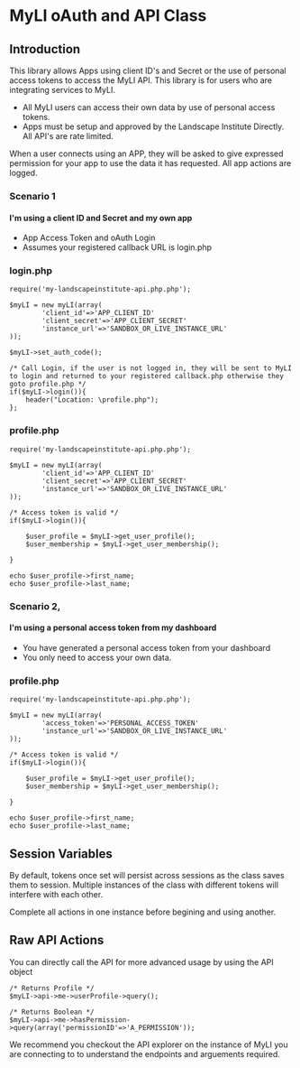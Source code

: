 

# MyLI oAuth and API Class

## Introduction

This library allows Apps using client ID's and Secret or the use of personal access tokens to access the MyLI API. This library is for users who are integrating services to MyLI. 
- All MyLI users can access their own data by use of personal access tokens. 
- Apps must be setup and approved by the Landscape Institute Directly. All API's are rate limited. 

When a user connects using an APP, they will be asked to give expressed permission for your app to use the data it has requested. All app actions are logged. 


### Scenario 1 
#### I'm using a client ID and Secret and my own app

- App Access Token and oAuth Login
- Assumes your registered callback URL is login.php

### login.php
 
 	require('my-landscapeinstitute-api.php.php');
 
    $myLI = new myLI(array(
    		'client_id'=>'APP_CLIENT_ID'
    		'client_secret'=>'APP_CLIENT_SECRET'
    		'instance_url'=>'SANDBOX_OR_LIVE_INSTANCE_URL'
    ));
	
	$myLI->set_auth_code();
	
	/* Call Login, if the user is not logged in, they will be sent to MyLI to login and returned to your registered callback.php otherwise they goto profile.php */
	if($myLI->login()){
		header("Location: \profile.php");
	}; 


### profile.php

	
 	require('my-landscapeinstitute-api.php.php');	
	
	$myLI = new myLI(array(
    		'client_id'=>'APP_CLIENT_ID'
    		'client_secret'=>'APP_CLIENT_SECRET'
    		'instance_url'=>'SANDBOX_OR_LIVE_INSTANCE_URL'
    ));	
	
    /* Access token is valid */
    if($myLI->login()){
    
    	$user_profile = $myLI->get_user_profile();
    	$user_membership = $myLI->get_user_membership();
    
    }
	
	echo $user_profile->first_name;
	echo $user_profile->last_name;
	

### Scenario 2, 
#### I'm using a personal access token from my dashboard
- You have generated a personal access token from your dashboard
- You only need to access your own data. 

### profile.php

 	require('my-landscapeinstitute-api.php.php');	
	
	$myLI = new myLI(array(
    		'access_token'=>'PERSONAL_ACCESS_TOKEN'
    		'instance_url'=>'SANDBOX_OR_LIVE_INSTANCE_URL'
    ));	
	
    /* Access token is valid */
    if($myLI->login()){
    
    	$user_profile = $myLI->get_user_profile();
    	$user_membership = $myLI->get_user_membership();
    
    }
	
	echo $user_profile->first_name;
	echo $user_profile->last_name;


## Session Variables

By default, tokens once set will persist across sessions as the class saves them to session. Multiple instances of the class with different tokens will interfere with each other. 

Complete all actions in one instance before begining and using another. 

## Raw API Actions

You can directly call the API for more advanced usage by using the API object

    /* Returns Profile */
    $myLI->api->me->userProfile->query();
    
    /* Returns Boolean */
    $myLI->api->me->hasPermission->query(array('permissionID'=>'A_PERMISSION'));

We recommend you checkout the API explorer on the instance of MyLI you are connecting to to understand the endpoints and arguements required. 
